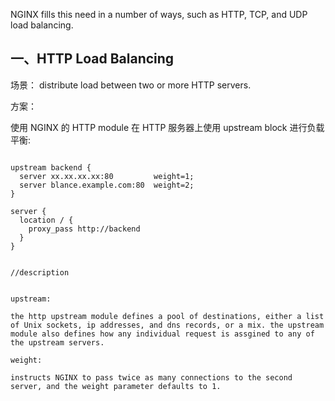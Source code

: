 
NGINX fills this need in a number of ways, such as HTTP, TCP, and UDP load balancing.

## 一、HTTP Load Balancing

场景： distribute load between two or more HTTP servers.

方案：

使用 NGINX 的 HTTP module 在 HTTP 服务器上使用 upstream block 进行负载平衡:

```

upstream backend {
  server xx.xx.xx.xx:80         weight=1;
  server blance.example.com:80  weight=2;
}

server {
  location / {
    proxy_pass http://backend
  }
}


//description


upstream: 

the http upstream module defines a pool of destinations, either a list of Unix sockets, ip addresses, and dns records, or a mix. the upstream module also defines how any individual request is assgined to any of the upstream servers.

weight: 

instructs NGINX to pass twice as many connections to the second server, and the weight parameter defaults to 1.

```

